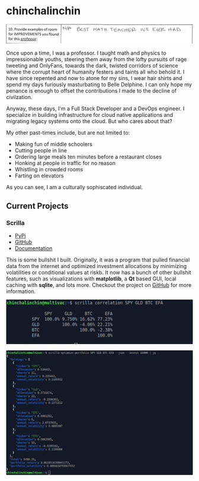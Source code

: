 # chinchalinchin

![](./assets/testimonial_math_201.jpg)

Once upon a time, I was a professor. I taught math and physics to impressionable youths, steering them away from the lofty pursuits of rage tweeting and OnlyFans, towards the dark, twisted corridors of science where the corrupt heart of humanity festers and taints all who behold it. I have since repented and now to atone for my sins, I wear hair shirts and spend my days furiously masturbating to Belle Delphine. I can only hope my penance is enough to offset the contributions I made to the decline of civilzation.

Anyway, these days, I'm a Full Stack Developer and a DevOps engineer. I specialize in building infrastructure for cloud native applications and migrating legacy systems onto the cloud. But who cares about that? 

My other past-times include, but are not limited to: 
- Making fun of middle schoolers
- Cutting people in line
- Ordering large meals ten minutes before a restaurant closes
- Honking at people in traffic for no reason
- Whistling in crowded rooms
- Farting on elevators 

As you can see, I am a culturally sophiscated individual.

## Current Projects

### Scrilla
- [PyPi](https://pypi.org/project/scrilla/)
- [GitHub](https://github.com/chinchalinchin/scrilla)
- [Documentation](https://chinchalinchin.github.io/scrilla/)

This is some bullshit I built. Originally, it was a program that pulled financial data from the internet and optimized investment allocations by minimizing volatilities or conditional values at riskb. It now has a bunch of other bullshit features, such as visualizations with **matplotlib**, a **Qt** based GUI, local caching with **sqlite**, and lots more. Checkout the project on [GitHub](https://github.com/chinchalinchin/scrilla) for more information.

![](./assets/scrilla_example_ii.png)

![](./assets/scrilla_example.png)

